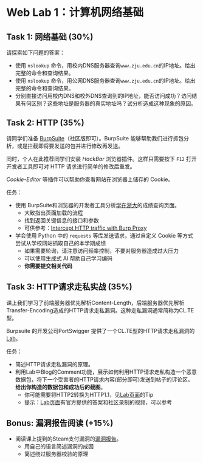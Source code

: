 # Web Lab 1：计算机网络基础

## Task 1: 网络基础 (30%)

请探索如下问题的答案：

- 使用 `nslookup` 命令，用校内DNS服务器查询`www.zju.edu.cn`的IP地址。给出完整的命令和查询结果。
- 使用 `nslookup` 命令，用公网DNS服务器查询`www.zju.edu.cn`的IP地址。给出完整的命令和查询结果。
- 分别直接访问用校内DNS和校外DNS查询到的IP地址，能否访问成功？访问结果有何区别？这些地址是服务器的真实地址吗？试分析造成这种现象的原因。

## Task 2: HTTP (35%)

请同学们准备 [BurpSuite](https://portswigger.net/burp/communitydownload)（社区版即可）。BurpSuite 能够帮助我们进行抓包分析，或是拦截即将要发送的包并进行修改再发送。

同时，个人在此推荐同学们安装 *HackBar* 浏览器插件。这样只需要按下 `F12` 打开开发者工具即可对 HTTP 请求进行简单的修改后重发。

*Cookie-Editor* 等插件可以帮助你查看网站在浏览器上储存的 Cookie。

任务：

- 使用 BurpSuite和浏览器的开发者工具分析[学在浙大](https://courses.zju.edu.cn/)的成绩查询页面。
    - 大致指出页面加载的流程
    - 找到返回关键信息的接口和参数
    - 可供参考：[Intercept HTTP traffic with Burp Proxy](https://portswigger.net/burp/documentation/desktop/getting-started/intercepting-http-traffic)
- 学会使用 Python 中的 `requests` 等库发送请求，通过自定义 Cookie 等方式尝试从学校网站抓取自己的本学期成绩
    - 如果需要轮询，请注意访问频率控制，不要对服务器造成过大压力
    - 可以使用生成式 AI 帮助自己学习编码
    - **你需要提交相关代码**

## Task 3: HTTP请求走私实战 (35%)

课上我们学习了前端服务器优先解析Content-Length，后端服务器优先解析Transfer-Encoding造成的HTTP请求走私漏洞。这种走私漏洞通常简称为CL.TE型。

Burpsuite 的开发公司PortSwigger 提供了一个CL.TE型的HTTP请求走私漏洞的[Lab](https://portswigger.net/web-security/request-smuggling/lab-basic-cl-te)。

任务：

- 简述HTTP请求走私漏洞的原理。
- 利用Lab中Blog的Comment功能，展示如何利用HTTP请求走私构造一个恶意数据包，将下一个受害者的HTTP请求内容(部分即可)发送到帖子的评论区。**给出你构造的数据包和成功后的截图**。
    - 你可能需要将HTTP2转换为HTTP1.1，见[Lab页面](https://portswigger.net/web-security/request-smuggling/lab-basic-cl-te)的Tip
    - 提示：[Lab页面](https://portswigger.net/web-security/request-smuggling/lab-basic-cl-te)有官方提供的答案和社区录制的视频，可以参考

## Bonus: 漏洞报告阅读 (+15%)

- 阅读课上提到的Steam支付漏洞的[漏洞报告](https://hackerone.com/reports/1295844)。
    - 用自己的语言简述漏洞的成因
    - 简述绕过服务器校验的原理
